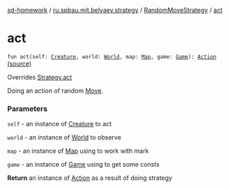[sd-homework](../../index.md) / [ru.spbau.mit.belyaev.strategy](../index.md) / [RandomMoveStrategy](index.md) / [act](.)

# act

`fun act(self: `[`Creature`](../../ru.spbau.mit.belyaev.world/-creature/index.md)`, world: `[`World`](../../ru.spbau.mit.belyaev.world/-world/index.md)`, map: `[`Map`](../../ru.spbau.mit.belyaev.map/-map/index.md)`, game: `[`Game`](../../ru.spbau.mit.belyaev.game/-game/index.md)`): `[`Action`](../-action/index.md) [(source)](https://github.com/StasBel/sd-homework/blob/Roguelike/src/main/kotlin/ru/spbau/mit/belyaev/strategy/RandomMoveStrategy.kt#L22)

Overrides [Strategy.act](../-strategy/act.md)

Doing an action of random [Move](../../ru.spbau.mit.belyaev.world/-move/index.md).

### Parameters

`self` - an instance of [Creature](../../ru.spbau.mit.belyaev.world/-creature/index.md) to act

`world` - an instance of [World](../../ru.spbau.mit.belyaev.world/-world/index.md) to observe

`map` - an instance of [Map](../../ru.spbau.mit.belyaev.map/-map/index.md) using to work with mark

`game` - an instance of [Game](../../ru.spbau.mit.belyaev.game/-game/index.md) using to get some consts

**Return**
an instance of [Action](../-action/index.md) as a result of doing strategy

